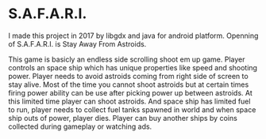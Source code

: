 # S.A.F.A.R.I.

I made this project in 2017 by libgdx and java for android platform. Openning of S.A.F.A.R.I. is Stay Away From Astroids.

This game is basicly an endless side scrolling shoot em up game. Player controls an space ship which has unique properties like speed and shooting power. Player needs to avoid astroids coming from right side of screen to stay alive. Most of the time you cannot shoot astroids but at certain times firing power ability can be use after picking power up between astroids. At this limited time player can shoot astroids. And space ship has limited fuel to run, player needs to collect fuel tanks spawned in world and when space ship outs of power, player dies. Player can buy another ships by coins collected during gameplay or watching ads.
